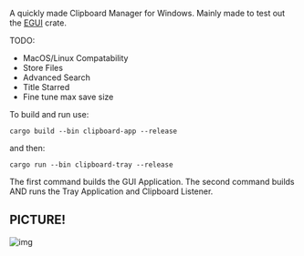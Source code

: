 A quickly made Clipboard Manager for Windows. Mainly made to test out the [EGUI](https://github.com/emilk/egui) crate.

TODO:
 - MacOS/Linux Compatability
 - Store Files
 - Advanced Search
 - Title Starred
 - Fine tune max save size

To build and run use:

`cargo build --bin clipboard-app --release`

and then:

`cargo run --bin clipboard-tray --release`

The first command builds the GUI Application. The second command builds AND runs the Tray Application and Clipboard Listener.


## PICTURE!

![img](https://i.thick.at/NarcolepticRedhandedTamarin009.png)